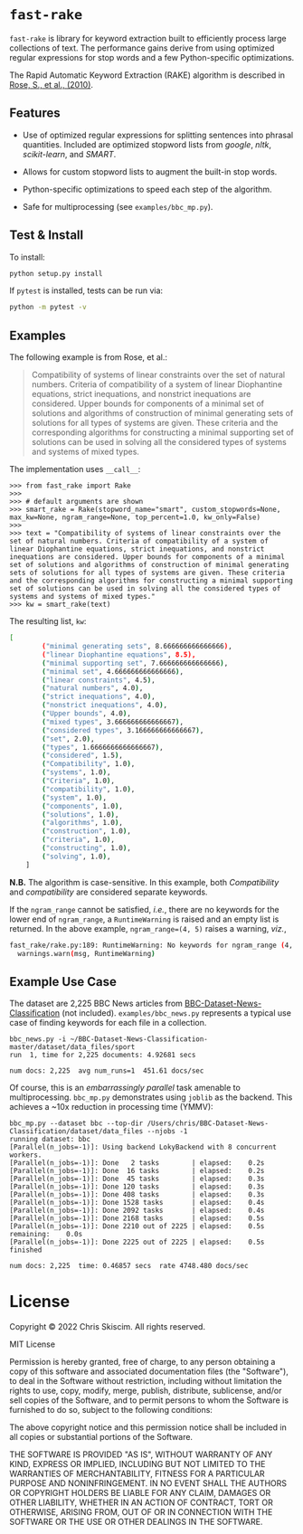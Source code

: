 # `fast-rake`

`fast-rake` is library for keyword extraction built to efficiently process large
collections of text. The performance gains derive from using optimized regular expressions
for stop words and a few Python-specific optimizations.

The Rapid Automatic Keyword Extraction (RAKE) algorithm is described in
[Rose, S., et al., (2010)](https://onlinelibrary.wiley.com/doi/10.1002/9780470689646.ch1).

## Features

- Use of optimized regular expressions for splitting sentences into phrasal quantities.
  Included are optimized stopword lists from *google*, *nltk*, *scikit-learn*, and *SMART*.
  
- Allows for custom stopword lists to augment the built-in stop words.
  
- Python-specific optimizations to speed each step of the algorithm.
  
- Safe for multiprocessing (see `examples/bbc_mp.py`).

## Test & Install

To install:
```bash
python setup.py install
```

If `pytest` is installed, tests can be run via:

```bash
python -m pytest -v
```

## Examples
The following example is from Rose, et al.:
> Compatibility of systems of linear constraints over the set of natural numbers. 
> Criteria of compatibility of a system of linear Diophantine equations, strict 
> inequations, and nonstrict inequations are considered. Upper bounds for 
> components of a minimal set of solutions and algorithms of construction of 
> minimal generating sets of solutions for all types of systems are given. 
> These criteria and the corresponding algorithms for constructing a minimal 
> supporting set of solutions can be used in solving all the considered types of 
> systems and systems of mixed types.


The implementation uses `__call__`:
```
>>> from fast_rake import Rake
>>>
>>> # default arguments are shown
>>> smart_rake = Rake(stopword_name="smart", custom_stopwords=None, max_kw=None, ngram_range=None, top_percent=1.0, kw_only=False)
>>>
>>> text = "Compatibility of systems of linear constraints over the set of natural numbers. Criteria of compatibility of a system of linear Diophantine equations, strict inequations, and nonstrict inequations are considered. Upper bounds for components of a minimal set of solutions and algorithms of construction of minimal generating sets of solutions for all types of systems are given. These criteria and the corresponding algorithms for constructing a minimal supporting set of solutions can be used in solving all the considered types of systems and systems of mixed types." 
>>> kw = smart_rake(text)
```
The resulting list, `kw`:
```bash
[
        ("minimal generating sets", 8.666666666666666),
        ("linear Diophantine equations", 8.5),
        ("minimal supporting set", 7.666666666666666),
        ("minimal set", 4.666666666666666),
        ("linear constraints", 4.5),
        ("natural numbers", 4.0),
        ("strict inequations", 4.0),
        ("nonstrict inequations", 4.0),
        ("Upper bounds", 4.0),
        ("mixed types", 3.666666666666667),
        ("considered types", 3.166666666666667),
        ("set", 2.0),
        ("types", 1.6666666666666667),
        ("considered", 1.5),
        ("Compatibility", 1.0),
        ("systems", 1.0),
        ("Criteria", 1.0),
        ("compatibility", 1.0),
        ("system", 1.0),
        ("components", 1.0),
        ("solutions", 1.0),
        ("algorithms", 1.0),
        ("construction", 1.0),
        ("criteria", 1.0),
        ("constructing", 1.0),
        ("solving", 1.0),
    ]
```

**N.B.** 
The algorithm is case-sensitive. In this example, both
*Compatibility* and *compatibility* are considered separate keywords.

If the `ngram_range` cannot be satisfied, *i.e.*, there are no keywords
for the lower end of `ngram_range`, a `RuntimeWarning` is raised and
an empty list is returned. In the above example, `ngram_range=(4, 5)` raises
a warning, *viz.*,
```bash
fast_rake/rake.py:189: RuntimeWarning: No keywords for ngram_range (4, 5). Returning empty list.
  warnings.warn(msg, RuntimeWarning)
```

## Example Use Case
The dataset are 2,225 BBC News articles 
from [BBC-Dataset-News-Classification]("https://github.com/suraj-deshmukh/BBC-Dataset-News-Classification/blob/master/dataset/data_files/sport")
(not included). `examples/bbc_news.py` represents a typical use case of 
finding keywords for each file in a collection.

```
bbc_news.py -i ~/BBC-Dataset-News-Classification-master/dataset/data_files/sport
run  1, time for 2,225 documents: 4.92681 secs

num docs: 2,225  avg num_runs=1  451.61 docs/sec
```
Of course, this is an *embarrassingly parallel* task amenable to multiprocessing.
`bbc_mp.py` demonstrates using `joblib` as the backend. This achieves a ~10x reduction in 
processing time (YMMV):
```
bbc_mp.py --dataset bbc --top-dir /Users/chris/BBC-Dataset-News-Classification/dataset/data_files --njobs -1
running dataset: bbc
[Parallel(n_jobs=-1)]: Using backend LokyBackend with 8 concurrent workers.
[Parallel(n_jobs=-1)]: Done   2 tasks        | elapsed:    0.2s
[Parallel(n_jobs=-1)]: Done  16 tasks        | elapsed:    0.2s
[Parallel(n_jobs=-1)]: Done  45 tasks        | elapsed:    0.3s
[Parallel(n_jobs=-1)]: Done 120 tasks        | elapsed:    0.3s
[Parallel(n_jobs=-1)]: Done 408 tasks        | elapsed:    0.3s
[Parallel(n_jobs=-1)]: Done 1528 tasks       | elapsed:    0.4s
[Parallel(n_jobs=-1)]: Done 2092 tasks       | elapsed:    0.4s
[Parallel(n_jobs=-1)]: Done 2168 tasks       | elapsed:    0.5s
[Parallel(n_jobs=-1)]: Done 2210 out of 2225 | elapsed:    0.5s remaining:    0.0s
[Parallel(n_jobs=-1)]: Done 2225 out of 2225 | elapsed:    0.5s finished

num docs: 2,225  time: 0.46857 secs  rate 4748.480 docs/sec
```

# License
Copyright &copy; 2022 Chris Skiscim. All rights reserved.

MIT License

Permission is hereby granted, free of charge, to any person obtaining
a copy of this software and associated documentation files (the
"Software"), to deal in the Software without restriction, including
without limitation the rights to use, copy, modify, merge, publish,
distribute, sublicense, and/or sell copies of the Software, and to
permit persons to whom the Software is furnished to do so, subject to
the following conditions:

The above copyright notice and this permission notice shall be
included in all copies or substantial portions of the Software.

THE SOFTWARE IS PROVIDED "AS IS", WITHOUT WARRANTY OF ANY KIND,
EXPRESS OR IMPLIED, INCLUDING BUT NOT LIMITED TO THE WARRANTIES OF
MERCHANTABILITY, FITNESS FOR A PARTICULAR PURPOSE AND
NONINFRINGEMENT. IN NO EVENT SHALL THE AUTHORS OR COPYRIGHT HOLDERS BE
LIABLE FOR ANY CLAIM, DAMAGES OR OTHER LIABILITY, WHETHER IN AN ACTION
OF CONTRACT, TORT OR OTHERWISE, ARISING FROM, OUT OF OR IN CONNECTION
WITH THE SOFTWARE OR THE USE OR OTHER DEALINGS IN THE SOFTWARE.



